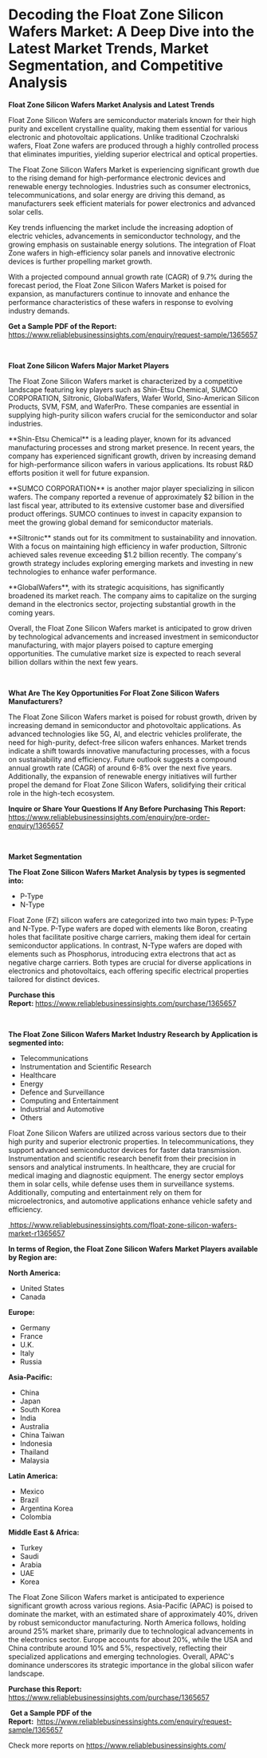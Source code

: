 <p><h1>Decoding the Float Zone Silicon Wafers Market: A Deep Dive into the Latest Market Trends, Market Segmentation, and Competitive Analysis</h1></p><p><strong>Float Zone Silicon Wafers Market Analysis and Latest Trends</strong></p>
<p><p>Float Zone Silicon Wafers are semiconductor materials known for their high purity and excellent crystalline quality, making them essential for various electronic and photovoltaic applications. Unlike traditional Czochralski wafers, Float Zone wafers are produced through a highly controlled process that eliminates impurities, yielding superior electrical and optical properties.</p><p>The Float Zone Silicon Wafers Market is experiencing significant growth due to the rising demand for high-performance electronic devices and renewable energy technologies. Industries such as consumer electronics, telecommunications, and solar energy are driving this demand, as manufacturers seek efficient materials for power electronics and advanced solar cells. </p><p>Key trends influencing the market include the increasing adoption of electric vehicles, advancements in semiconductor technology, and the growing emphasis on sustainable energy solutions. The integration of Float Zone wafers in high-efficiency solar panels and innovative electronic devices is further propelling market growth. </p><p>With a projected compound annual growth rate (CAGR) of 9.7% during the forecast period, the Float Zone Silicon Wafers Market is poised for expansion, as manufacturers continue to innovate and enhance the performance characteristics of these wafers in response to evolving industry demands.</p></p>
<p><strong>Get a Sample PDF of the Report:&nbsp;</strong> <a href="https://www.reliablebusinessinsights.com/enquiry/request-sample/1365657?utm_campaign=3573&utm_medium=2&utm_source=Github&utm_content=ia&utm_term=22032025&utm_id=float-zone-silicon-wafers">https://www.reliablebusinessinsights.com/enquiry/request-sample/1365657</a></p>
<p>&nbsp;</p>
<p><strong>Float Zone Silicon Wafers Major Market Players</strong></p>
<p><p>The Float Zone Silicon Wafers market is characterized by a competitive landscape featuring key players such as Shin-Etsu Chemical, SUMCO CORPORATION, Siltronic, GlobalWafers, Wafer World, Sino-American Silicon Products, SVM, FSM, and WaferPro. These companies are essential in supplying high-purity silicon wafers crucial for the semiconductor and solar industries.</p><p>**Shin-Etsu Chemical** is a leading player, known for its advanced manufacturing processes and strong market presence. In recent years, the company has experienced significant growth, driven by increasing demand for high-performance silicon wafers in various applications. Its robust R&D efforts position it well for future expansion.</p><p>**SUMCO CORPORATION** is another major player specializing in silicon wafers. The company reported a revenue of approximately $2 billion in the last fiscal year, attributed to its extensive customer base and diversified product offerings. SUMCO continues to invest in capacity expansion to meet the growing global demand for semiconductor materials.</p><p>**Siltronic** stands out for its commitment to sustainability and innovation. With a focus on maintaining high efficiency in wafer production, Siltronic achieved sales revenue exceeding $1.2 billion recently. The company's growth strategy includes exploring emerging markets and investing in new technologies to enhance wafer performance.</p><p>**GlobalWafers**, with its strategic acquisitions, has significantly broadened its market reach. The company aims to capitalize on the surging demand in the electronics sector, projecting substantial growth in the coming years.</p><p>Overall, the Float Zone Silicon Wafers market is anticipated to grow driven by technological advancements and increased investment in semiconductor manufacturing, with major players poised to capture emerging opportunities. The cumulative market size is expected to reach several billion dollars within the next few years.</p></p>
<p>&nbsp;</p>
<p><strong>What Are The Key Opportunities For Float Zone Silicon Wafers Manufacturers?</strong></p>
<p><p>The Float Zone Silicon Wafers market is poised for robust growth, driven by increasing demand in semiconductor and photovoltaic applications. As advanced technologies like 5G, AI, and electric vehicles proliferate, the need for high-purity, defect-free silicon wafers enhances. Market trends indicate a shift towards innovative manufacturing processes, with a focus on sustainability and efficiency. Future outlook suggests a compound annual growth rate (CAGR) of around 6-8% over the next five years. Additionally, the expansion of renewable energy initiatives will further propel the demand for Float Zone Silicon Wafers, solidifying their critical role in the high-tech ecosystem.</p></p>
<p><strong>Inquire or Share Your Questions If Any Before Purchasing This Report:</strong> <a href="https://www.reliablebusinessinsights.com/enquiry/pre-order-enquiry/1365657?utm_campaign=3573&utm_medium=2&utm_source=Github&utm_content=ia&utm_term=22032025&utm_id=float-zone-silicon-wafers">https://www.reliablebusinessinsights.com/enquiry/pre-order-enquiry/1365657</a></p>
<p>&nbsp;</p>
<p><strong>Market Segmentation</strong></p>
<p><strong>The Float Zone Silicon Wafers Market Analysis by types is segmented into:</strong></p>
<p><ul><li>P-Type</li><li>N-Type</li></ul></p>
<p><p>Float Zone (FZ) silicon wafers are categorized into two main types: P-Type and N-Type. P-Type wafers are doped with elements like Boron, creating holes that facilitate positive charge carriers, making them ideal for certain semiconductor applications. In contrast, N-Type wafers are doped with elements such as Phosphorus, introducing extra electrons that act as negative charge carriers. Both types are crucial for diverse applications in electronics and photovoltaics, each offering specific electrical properties tailored for distinct devices.</p></p>
<p><strong>Purchase this Report:&nbsp;</strong><a href="https://www.reliablebusinessinsights.com/purchase/1365657?utm_campaign=3573&utm_medium=2&utm_source=Github&utm_content=ia&utm_term=22032025&utm_id=float-zone-silicon-wafers">https://www.reliablebusinessinsights.com/purchase/1365657</a></p>
<p>&nbsp;</p>
<p><strong>The Float Zone Silicon Wafers Market Industry Research by Application is segmented into:</strong></p>
<p><ul><li>Telecommunications</li><li>Instrumentation and Scientific Research</li><li>Healthcare</li><li>Energy</li><li>Defence and Surveillance</li><li>Computing and Entertainment</li><li>Industrial and Automotive</li><li>Others</li></ul></p>
<p><p>Float Zone Silicon Wafers are utilized across various sectors due to their high purity and superior electronic properties. In telecommunications, they support advanced semiconductor devices for faster data transmission. Instrumentation and scientific research benefit from their precision in sensors and analytical instruments. In healthcare, they are crucial for medical imaging and diagnostic equipment. The energy sector employs them in solar cells, while defense uses them in surveillance systems. Additionally, computing and entertainment rely on them for microelectronics, and automotive applications enhance vehicle safety and efficiency.</p></p>
<p><a href="https://www.reliablebusinessinsights.com/float-zone-silicon-wafers-market-r1365657?utm_campaign=3573&utm_medium=2&utm_source=Github&utm_content=ia&utm_term=22032025&utm_id=float-zone-silicon-wafers">&nbsp;https://www.reliablebusinessinsights.com/float-zone-silicon-wafers-market-r1365657</a></p>
<p><strong>In terms of Region, the Float Zone Silicon Wafers Market Players available by Region are:</strong></p>
<p>
    <p> <strong> North America: </strong>
        <ul>
            <li>United States</li>
            <li>Canada</li>
        </ul>
        </p> 
    <p> <strong> Europe: </strong>
        <ul>
            <li>Germany</li>
            <li>France</li>
            <li>U.K.</li>
            <li>Italy</li>
            <li>Russia</li>
        </ul>
        </p> 
    <p> <strong> Asia-Pacific: </strong>
        <ul>
            <li>China</li>
            <li>Japan</li>
            <li>South Korea</li>
            <li>India</li>
            <li>Australia</li>
            <li>China Taiwan</li>
            <li>Indonesia</li>
            <li>Thailand</li>
            <li>Malaysia</li>
        </ul>
        </p> 
    <p> <strong> Latin America: </strong>
        <ul>
            <li>Mexico</li>
            <li>Brazil</li>
            <li>Argentina Korea</li>
            <li>Colombia</li>
        </ul>
        </p> 
    <p> <strong> Middle East & Africa: </strong>
        <ul>
            <li>Turkey</li>
            <li>Saudi</li>
            <li>Arabia</li>
            <li>UAE</li>
            <li>Korea</li>
        </ul>
    </p>
    </p>
<p><p>The Float Zone Silicon Wafers market is anticipated to experience significant growth across various regions. Asia-Pacific (APAC) is poised to dominate the market, with an estimated share of approximately 40%, driven by robust semiconductor manufacturing. North America follows, holding around 25% market share, primarily due to technological advancements in the electronics sector. Europe accounts for about 20%, while the USA and China contribute around 10% and 5%, respectively, reflecting their specialized applications and emerging technologies. Overall, APAC's dominance underscores its strategic importance in the global silicon wafer landscape.</p></p>
<p><strong>Purchase this Report: </strong><a href="https://www.reliablebusinessinsights.com/purchase/1365657?utm_campaign=3573&utm_medium=2&utm_source=Github&utm_content=ia&utm_term=22032025&utm_id=float-zone-silicon-wafers">https://www.reliablebusinessinsights.com/purchase/1365657</a></p>
<p>&nbsp;<strong>Get a Sample PDF of the Report:&nbsp;&nbsp;</strong><a href="https://www.reliablebusinessinsights.com/enquiry/request-sample/1365657?utm_campaign=3573&utm_medium=2&utm_source=Github&utm_content=ia&utm_term=22032025&utm_id=float-zone-silicon-wafers">https://www.reliablebusinessinsights.com/enquiry/request-sample/1365657</a></p>
<p><strong></strong></p>
<p>Check more reports on <a href="https://www.reliablebusinessinsights.com/?utm_campaign=3573&utm_medium=2&utm_source=Github&utm_content=ia&utm_term=22032025&utm_id=float-zone-silicon-wafers">https://www.reliablebusinessinsights.com/</a></p>